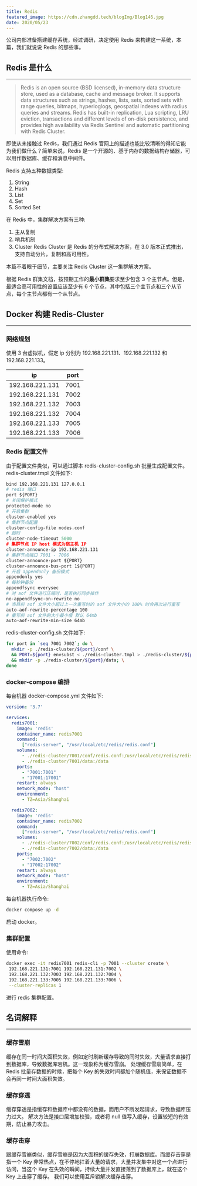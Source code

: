```yaml
---
title: Redis
featured_image: https://cdn.zhangdd.tech/blogImg/Blog146.jpg
date: 2020/05/23
---
```


公司内部准备搭建缓存系统，经过调研，决定使用 Redis 来构建这一系统，本篇，我们就说说 Redis 的那些事。

## Redis 是什么
***  
> Redis is an open source (BSD licensed), in-memory data structure store, used as a database, cache and message broker. It supports data structures such as strings, hashes, lists, sets, sorted sets with range queries, bitmaps, hyperloglogs, geospatial indexes with radius queries and streams. Redis has built-in replication, Lua scripting, LRU eviction, transactions and different levels of on-disk persistence, and provides high availability via Redis Sentinel and automatic partitioning with Redis Cluster.

即使从未接触过 Redis，我们通过 Redis 官网上的描述也能比较清晰的得知它能为我们做什么？简单来说，Redis 是一个开源的、基于内存的数据结构存储器，可以用作数据库、缓存和消息中间件。

Redis 支持五种数据类型: 
1. String
2. Hash
3. List
4. Set
5. Sorted Set

在 Redis 中，集群解决方案有三种: 
1. 主从复制
2. 哨兵机制
3. Cluster
Redis Cluster 是 Redis 的分布式解决方案，在 3.0 版本正式推出，支持自动分片，复制和高可用性。

本篇不着眼于细节，主要关注 Redis Cluster 这一集群解决方案。

根据 Redis 群集文档，按预期工作的**最小群集**要求至少包含 3 个主节点。但是，最适合高可用性的设置应该至少有 6 个节点，其中包括三个主节点和三个从节点，每个主节点都有一个从节点。

## Docker 构建 Redis-Cluster
***  

### 网络规划
使用 3 台虚拟机，假定 ip 分别为 192.168.221.131、192.168.221.132 和 192.168.221.133。

| ip              | port |
|-----------------|------|
| 192.168.221.131 | 7001 |
| 192.168.221.131 | 7002 |
| 192.168.221.132 | 7003 |
| 192.168.221.132 | 7004 |
| 192.168.221.133 | 7005 |
| 192.168.221.133 | 7006 |

### Redis 配置文件
由于配置文件类似，可以通过脚本 redis-cluster-config.sh 批量生成配置文件。
redis-cluster.tmpl 文件如下: 
``` apache
bind 192.168.221.131 127.0.0.1
# redis 端口
port ${PORT}
# 关闭保护模式
protected-mode no
# 开启集群
cluster-enabled yes
# 集群节点配置
cluster-config-file nodes.conf
# 超时
cluster-node-timeout 5000
# 集群节点 IP host 模式为宿主机 IP
cluster-announce-ip 192.168.221.131
# 集群节点端口 7001 - 7006
cluster-announce-port ${PORT}
cluster-announce-bus-port 1${PORT}
# 开启 appendonly 备份模式
appendonly yes
# 每秒钟备份
appendfsync everysec
# 对 aof 文件进行压缩时，是否执行同步操作
no-appendfsync-on-rewrite no
# 当目前 aof 文件大小超过上一次重写时的 aof 文件大小的 100% 时会再次进行重写
auto-aof-rewrite-percentage 100
# 重写前 aof 文件的大小最小值 默认 64mb
auto-aof-rewrite-min-size 64mb
```

redis-cluster-config.sh 文件如下: 
``` sh
for port in `seq 7001 7002`; do \
  mkdir -p ./redis-cluster/${port}/conf \
  && PORT=${port} envsubst < ./redis-cluster.tmpl > ./redis-cluster/${port}/conf/redis.conf \
  && mkdir -p ./redis-cluster/${port}/data; \
done
```

### docker-compose 编排
每台机器 docker-compose.yml 文件如下: 
``` yml
version: '3.7'

services:
  redis7001:
    image: 'redis'
    container_name: redis7001
    command:
      ["redis-server", "/usr/local/etc/redis/redis.conf"]
    volumes:
      - ./redis-cluster/7001/conf/redis.conf:/usr/local/etc/redis/redis.conf
      - ./redis-cluster/7001/data:/data
    ports:
      - "7001:7001"
      - "17001:17001"
    restart: always
    network_mode: "host"
    environment:
      - TZ=Asia/Shanghai

  redis7002:
    image: 'redis'
    container_name: redis7002
    command:
      ["redis-server", "/usr/local/etc/redis/redis.conf"]
    volumes:
      - ./redis-cluster/7002/conf/redis.conf:/usr/local/etc/redis/redis.conf
      - ./redis-cluster/7002/data:/data
    ports:
      - "7002:7002"
      - "17002:17002"
    restart: always
    network_mode: "host"
    environment:
      - TZ=Asia/Shanghai
```

每台机器执行命令: 
``` sh
docker compose up -d
```

启动 docker。

### 集群配置
使用命令: 
``` sh
docker exec -it redis7001 redis-cli -p 7001 --cluster create \
 192.168.221.131:7001 192.168.221.131:7002 \
 192.168.221.132:7003 192.168.221.132:7004 \
 192.168.221.133:7005 192.168.221.133:7006 \
 --cluster-replicas 1
```

进行 redis 集群配置。

## 名词解释
***  
### 缓存雪崩
缓存在同一时间大面积失效，例如定时刷新缓存导致的同时失效，大量请求直接打到数据库，导致数据库宕机。这一现象称为缓存雪崩。
处理缓存雪崩简单，在 Redis 批量存数据的时候，把每个 Key 的失效时间都加个随机值，来保证数据不会再同一时间大面积失效。

### 缓存穿透
缓存穿透是指缓存和数据库中都没有的数据，而用户不断发起请求，导致数据库压力过大。
解决方法是接口层增加校验，或者将 null 值写入缓存，设置较短的有效期，防止暴力攻击。

### 缓存击穿
跟缓存雪崩类似，缓存雪崩是因为大面积的缓存失效，打崩数据库。而缓存击穿是指一个 Key 非常热点，在不停地扛着大量的请求，大量并发集中对这一个点进行访问，当这个 Key 在失效的瞬间，持续大量并发直接落到了数据库上，就在这个 Key 上击穿了缓存。
我们可以使用互斥锁解决缓存击穿。